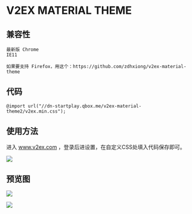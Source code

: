 # V2EX MATERIAL THEME

## 兼容性
	
	最新版 Chrome
	IE11
	
	如果要支持 Firefox，用这个：https://github.com/zdhxiong/v2ex-material-theme

## 代码

	@import url("//dn-startplay.qbox.me/v2ex-material-theme2/v2ex.min.css");
	
	
## 使用方法

进入 www.v2ex.com ，登录后进设置，在自定义CSS处填入代码保存即可。
	
![](http://ww3.sinaimg.cn/large/63f511e3jw1ezxteqms39j20e006cglz.jpg)

## 预览图


![](http://ww4.sinaimg.cn/large/63f511e3jw1ezxthywvosj20su0k943m.jpg)

![](http://ww2.sinaimg.cn/large/63f511e3jw1ezxtib8tcxj20st0kbjuy.jpg)
